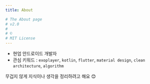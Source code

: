 ```yaml
---
title: About

# The About page
# v2.0
# 
# © 
# MIT License
---
```


* 현업 안드로이드 개발자
* 관심 키워드 : `exoplayer`, `kotlin`, `flutter`, `material design`, `clean architecture`, `algorithm` 

무겁지 않게 지식이나 생각을 정리하려고 해요 😊 